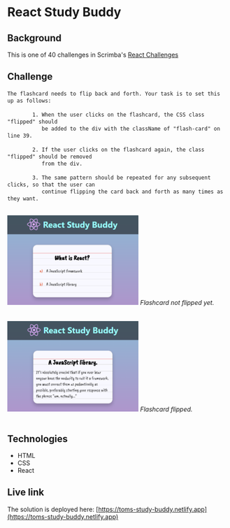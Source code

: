 # React Study Buddy

## Background
This is one of 40 challenges in Scrimba's <a href="https://v2.scrimba.com/react-challenges-c02n">React Challenges</a> 

## Challenge

```
The flashcard needs to flip back and forth. Your task is to set this up as follows: 
    
        1. When the user clicks on the flashcard, the CSS class "flipped" should 
           be added to the div with the className of "flash-card" on line 39. 
           
        2. If the user clicks on the flashcard again, the class "flipped" should be removed 
           from the div. 
           
        3. The same pattern should be repeated for any subsequent clicks, so that the user can 
           continue flipping the card back and forth as many times as they want. 
```

<br/>
<img src="./study-buddy-1.png" alt="Flashcard not flipped." width="300px"/>
<em>Flashcard not flipped yet.</em>
<br/>
<br/>
<br/>
<img src="./study-buddy-2.png" alt="Flashcard flipped." width="300px"/>
<em>Flashcard flipped.</em>
<br/>
<br/>

## Technologies
- HTML
- CSS
- React

## Live link
The solution is deployed here:
[https://toms-study-buddy.netlify.app](https://toms-study-buddy.netlify.app)
